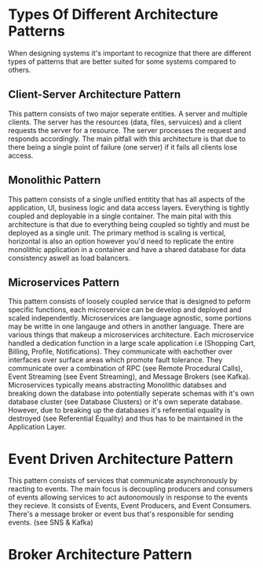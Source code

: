 # Types Of Different Architecture Patterns

When designing systems it's important to recognize that there are different types of patterns that are better suited for some systems compared to others.

## Client-Server Architecture Pattern

This pattern consists of two major seperate entities. A server and multiple clients. The server has the resources (data, files, servuices) and a client requests the server for a resource. The server processes the request and responds accordingly. The main pitfall with this architecture is that due to there being a single point of failure (one server) if it fails all clients lose access.

## Monolithic Pattern

This pattern consists of a single unified entitity that has all aspects of the application, UI, business logic and data access layers. Everything is tightly coupled and deployable in a single container. The main pital with this architecture is that due to everything being coupled so tightly and must be deployed as a single unit. The primary method is scaling is vertical, horizontal is also an option however you'd need to replicate the entire monolithic application in a container and have a shared database for data consistency aswell as load balancers.

## Microservices Pattern

This pattern consists of loosely coupled service that is designed to peform specific functions, each microservice can be develop and deployed and scaled independently. Microservices are language agnostic, some portions may be writte in one langauge and others in another language. There are various things that makeup a microservices architecture. Each microservice handled a dedication function in a large scale application i.e (Shopping Cart, Billing, Profile, Notifications). They communicate with eachother over interfaces over surface areas which promote fault tolerance. They communicate over a combination of RPC (see Remote Procedural Calls), Event Streaming (see Event Streaming), and Message Brokers (see Kafka). Microservices typically means abstracting Monolithic databses and breaking down the database into potentially seperate schemas with it's own database cluster (see Database Clusters) or it's own seperate database. However, due to breaking up the databases it's referential equality is destroyed (see Referential Equality) and thus has to be maintained in the Application Layer.

# Event Driven Architecture Pattern

This pattern consists of services that communicate asynchronously by reacting to events. The main focus is decoupling producers and consumers of events allowing services to act autonomously in response to the events they recieve. It consists of Events, Event Producers, and Event Consumers. There's a message broker or event bus that's responsible for sending events. (see SNS & Kafka)

# Broker Architecture Pattern
